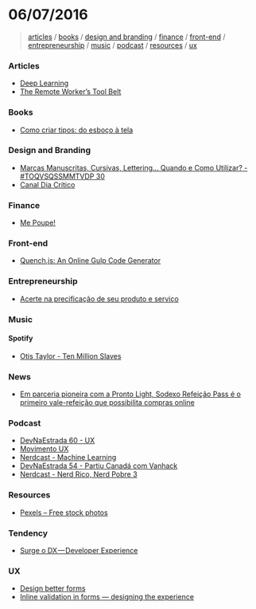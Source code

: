 # 06/07/2016

> [articles](#articles) / [books](#books) / [design and branding](#design-and-branding) / [finance](#finance) / [front-end](#front-end) / [entrepreneurship](#entrepreneurship) / [music](#music) / [podcast](#podcast) / [resources](#resources) / [ux](#ux)

### Articles
- [Deep Learning](http://deeplearning.net/)
- [The Remote Worker’s Tool Belt](http://webdesignledger.com/remote-working-tools/)

### Books

- [Como criar tipos: do esboço à tela](https://estereografica.com/produtos/livros/como-criar-tipos/)

### Design and Branding

- [Marcas Manuscritas, Cursivas, Lettering... Quando e Como Utilizar? - #TOQVSQSSMMTVDP 30](https://www.youtube.com/watch?v=WWucth4l1fw)
- [Canal Dia Crítico](https://www.youtube.com/c/diacriticobr)

### Finance

- [Me Poupe!](http://mepoupenaweb.com/)

### Front-end

- [Quench.js: An Online Gulp Code Generator](http://webdesignledger.com/quench-gulp-generator/)

### Entrepreneurship

- [Acerte na precificação de seu produto e serviço](http://www.sebrae.com.br/sites/PortalSebrae/artigos/acerte-na-precificacao-de-seu-produto-e-servico,8038a9f08a446410VgnVCM1000003b74010aRCRD)

### Music

#### Spotify

- [Otis Taylor - Ten Million Slaves](https://open.spotify.com/track/72V1bO55c4PUcJiaq8dIqf)

### News

- [Em parceria pioneira com a Pronto Light, Sodexo Refeição Pass é o primeiro vale-refeição que possibilita compras online](http://tamer.com.br/sodexoimprensa/em-parceria-pioneira-com-a-pronto-light-sodexo-refeicao-pass-e-o-primeiro-vale-refeicao-que-possibilita-compras-online/)

### Podcast

- [DevNaEstrada 60 - UX](https://soundcloud.com/devnaestrada/devnaestrada-60-ux)
- [Movimento UX](https://soundcloud.com/movimento-ux/)
- [Nerdcast - Machine Learning](https://jovemnerd.com.br/nerdcast/nerdtech/machine-learning/)
- [DevNaEstrada 54 - Partiu Canadá com Vanhack](https://soundcloud.com/devnaestrada/devnaestrada-54-partiu-canada-com-vanhack)
- [Nerdcast - Nerd Rico, Nerd Pobre 3](https://jovemnerd.com.br/nerdcast/nerdcast-519-nerd-rico-nerd-pobre-3/)

### Resources

- [Pexels – Free stock photos](https://www.pexels.com/)

### Tendency

- [Surge o DX — Developer Experience
](http://imasters.com.br/desenvolvimento/surge-o-dx%E2%80%8A-%E2%80%8Adeveloper-experience/)

### UX

- [Design better forms](https://uxdesign.cc/design-better-forms-96fadca0f49c#.7n3uujuot)
- [Inline validation in forms — designing the experience](https://medium.com/wdstack/inline-validation-in-forms-designing-the-experience-123fb34088ce#.ge3g7go28)
